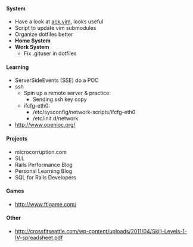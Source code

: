 
#### System

- Have a look at [ack.vim](https://github.com/mileszs/ack.vim), looks useful
- Script to update vim submodules
- Organize dotfiles better
- **Home System**
- **Work System**
  - Fix .gituser in dotfiles

#### Learning

- ServerSideEvents (SSE) do a POC
- ssh
  - Spin up a remote server & practice:
    - Sending ssh key copy
  - ifcfg-eth0:
    - /etc/sysconfig/network-scripts/ifcfg-eth0
    - /etc/init.d/network
- http://www.openioc.org/

#### Projects

- microcorruption.com
- SLL
- Rails Performance Blog
- Personal Learning Blog
- SQL for Rails Developers

#### Games

- http://www.ftlgame.com/

#### Other

- http://crossfitseattle.com/wp-content/uploads/2011/04/Skill-Levels-1-IV-spreadsheet.pdf
